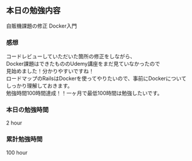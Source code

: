 ## 本日の勉強内容

自販機課題の修正
Docker入門

### 感想

コードレビューしていただいた箇所の修正をしながら、  
Docker課題はできたもののUdemy講座をまだ見ていなかったので  
見始めました！分かりやすいですね！  
ロードマップのRailsはDockerを使ってやりたいので、事前にDockerについて  
しっかり理解しておきます。  
勉強時間100時間達成！！一ヶ月で最低100時間は勉強したいです。 

### 本日の勉強時間

2 hour

### 累計勉強時間

100 hour
